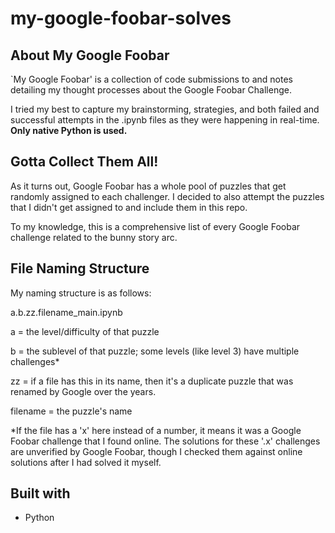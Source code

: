 # my-google-foobar-solves

## About My Google Foobar

`My Google Foobar' is a collection of code submissions to and notes detailing my thought processes about the Google Foobar Challenge.

I tried my best to capture my brainstorming, strategies, and both failed and successful attempts in the .ipynb files as they were happening in real-time. **Only native Python is used.**

## Gotta Collect Them All!
As it turns out, Google Foobar has a whole pool of puzzles that get randomly assigned to each challenger. I decided to also attempt the puzzles that I didn't get assigned to and include them in this repo.

To my knowledge, this is a comprehensive list of every Google Foobar challenge related to the bunny story arc.

## File Naming Structure
My naming structure is as follows:

a.b.zz.filename_main.ipynb

a = the level/difficulty of that puzzle

b = the sublevel of that puzzle; some levels (like level 3) have multiple challenges*

zz = if a file has this in its name, then it's a duplicate puzzle that was renamed by Google over the years.

filename = the puzzle's name

*If the file has a 'x' here instead of a number, it means it was a Google Foobar challenge that I found online. The solutions for these '.x' challenges are unverified by Google Foobar, though I checked them against online solutions after I had solved it myself.

## Built with
- Python

